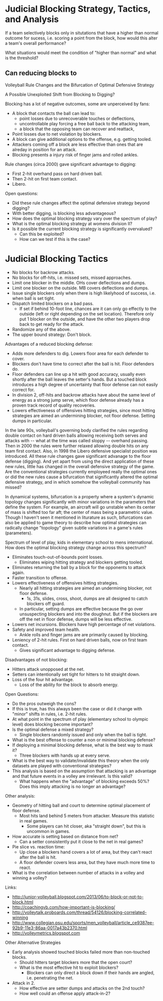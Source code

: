 # Judicial Blocking Strategy, Tactics, and Analysis

If a team selectively blocks only in situtations that have a higher than normal
outcome for sucess, i.e. scoring a point from the block,
how would this alter a team's overall performance?

What situations would meet the condition of "higher than normal" and what is the threshold?


## Can reducing blocks to 


Volleyball Rule Changes and the Bifurcation of Optimal Defensive Strategy

  A Possible Unexploited Shift from Blocking to Digging?


Blocking has a lot of negative outcomes, some are unperceived by fans:
- A block that contacts the ball can lead to:
  - point losses due to unrecoverable touches or deflections,
  - uncontrollable play forcing a free ball back to the attacking team,
  - a block that the opposing team can recover and reattack,
- Point losses due to net violation by blockers.
- A block can give additional options to the offense, e.g. getting tooled.
- Attackers coming off a block are less effective than ones that are alreday in position for an attack.
- Blocking presents a injury risk of finger jams and rolled ankles.

Rule changes (circa 2000) gave significant advantage to digging:
- First 2-hit overhand pass on hard driven ball.
- Then 2-hit on first team contact.
- Libero.

Open questions:
- Did these rule changes affect the optimal defensive strategy beyond digging?
- With better digging, is blocking less advantageous?
- How does the optimal blocking strategy vary over the spectrum of play?
- What is the optimal blocking strategy at womens division II?
- Is it possible the current blocking strategy is significantly overvalued?
  - Can this be exploited?
  - How can we test if this is the case?

# Judicial Blocking Tactics

- No blocks for backrow attacks.
- No blocks for off-hits, i.e. missed sets, missed approaches.
- Limit one blocker in the middle.  OHs cover deflections and dumps.
- Limit one blocker on the outside.  MB covers deflections and dumps.
- Issue single blockers only when there is high likelyhood of success, i.e. when ball is set tight.
- Dispatch limited blockers on a bad pass.
  - If set if behind 10-foot line, chances are it can only go effectly to the outside (left or right
    depending on the set location).  Therefore only put 1 blocker on the outside, and
    have the other two players drop back to get ready for the attack.
- Randomize any of the above.
- The upper bound strategy: Don't block.

Advantages of a reduced blocking defense:
- Adds more defenders to dig.  Lowers floor area for each defender to cover.
- Blockers don't have time to correct after the ball is hit.  Floor defenders do.
- Floor defenders can line up a hit with good accuracy, usually even shortly after the ball leaves the setter's hands.
  But a touched block introduces a high degree of uncertainty that floor defense can not easily correct for.
- In division 2, off-hits and backrow attacks have about the same level of energy as a strong jump serve,
  which floor defense already has a proven track record of quality recoveries.
- Lowers effectiveness of offensives hitting strategies, since most hitting strategies are
  aimed an undermining blocker, not floor defense.  Setting dumps in particular.








In the late 90s, volleyball's governing body clarified the rules 
regarding double contact on hard driven balls allowing receiving
both serves and attacks with -- what at the time was called sloppy -- overhand passing.
Then in 2000 the rules
were further relaxed allowing double hits on any team first contact.
Also, in 1998 the Libero defensive specialist position was introduced.
All these rule changes gave significant advanage to the floor defense (digging).
And yet apart from using the direct application of these new rules, little 
has changed in the overall defensive strategy of the game.
Are the conventional strategies currently employeed really the optimal ones
or did the new rules cause a bifurcation that
significantly altered the optimal defensive strategy, and in which somehow 
the volleyball community has missed?

In dynamical systems, bifurcation is a property where a system's dynamic
topology changes significantly with minor variations in the parameters
that define the system.  For example, an aircraft will go unstable 
when its center of mass is shifted too far aft; the center of mass being
a parametric value.
Though I haven't seen it mentioned in liturature as such, bifurcations
can also be applied to game theory to describe how optimal strategies can
radically change "topology" given subtle variations in a game's rules (parameters).

Spectrum of level of play, kids in elementary school to mens international.
How does the optimal blocking strategy change across this spectrum?





- Eliminates touch-out-of-bounds point losses.
  - Eliminates wiping hitting strategy and blockers getting tooled.
- Eliminates returning the ball by a block for the opponents to attack again.
- Faster transition to offense.
- Lowers effectiveness of offensives hitting strategies.
  - Nearly all hitting strategies are aimed an undermining blocker, not floor defense.
    - 1s, 31s, slides, cross, shoot, dumps are all designed to catch blockers off guard.
  - In particular, setting dumps are effective because the go over unsuspecting blockers
    and into the doughnut.  But if the blockers are off the net in floor defense,
    dumps will be less effective.
- Lowers net incursions.  Blockers have high percentage of net violations.
- Safety and improved team health.
  - Ankle rolls and finger jams are are primarily caused by blocking.
- Leniency of 2-hit rules.  First on hard driven balls, now on first team contact.
    - Gives significant advantage to digging defense.


Disadvantages of not blocking:

- Hitters attack unopposed at the net.
- Setters can intentionally set tight for hitters to hit straight down.
- Loss of the four hit advantage.
  - Loss of the ability for the block to absorb energy.


Open Questions:

- Do the pros outweigh the cons?
- If this is true, has this always been the case or did it change with "minor" shifts in rules, i.e. 2-hit rules.
- At what point in the spectrum of play (elementary school to olympic level) does blocking become important?
- Is the optimal defense a mixed strategy?
  - Single blockers randomly issued and only when the ball is tight.
- What is the best offense to counter a non or minimal blocking defense?
- If deploying a minimal blocking defense, what is the best way to mask it?
  - Three blockers with hands up at every serve.
- What is the best way to validate/invalidate this theory when the only
  datasets are played with conventional strategies?
- This analysis is based on the assumption that attacking is an advantage
  and that future events in a volley are irrelevant.  Is this valid?
  - What happens when the "advantage" of blocking exceeds 50%?
    Does this imply attacking is no longer an advantage?

Other analysis:

- Geometry of hitting ball and court to determine optimal placement of floor defense.
  - Most hits land behind 5 meters from attacker.  Measure this statistic in real games.
    - Some players can hit closer, aka "straight down", but this is uncommon in games.
- How accurate is setting based on distance from net?
  - Can a setter consistently put it close to the net in real games?
- Pie slice vs. reaction time:
  - Up close a blockers hand covers a lot of area, but they can't react after the ball is hit.
  - A floor defender covers less area, but they have much more time to react.
- What is the correlation between number of attacks in a volley and winning a volley?

Links:

- http://junior-volleyball.blogspot.com/2013/06/to-block-or-not-to-block.html
- http://coachingvb.com/how-important-is-blocking/
- http://volleytalk.proboards.com/thread/54126/blocking-correlated-winning
- http://www.collegian.psu.edu/sports/men_volleyball/article_ce9387ee-92b9-11e3-86aa-0017a43b2370.html
- http://volleymetrics.blogspot.com


Other Alternative Strategies

- Early analysis showed touched blocks failed more than non-touched blocks.
  - Should hitters target blockers more that the open court?
  - What is the most effective hit to exploit blockers?
    - Blockers can only direct a block down if their hands are angled, i.e. penetrating the net.
- Attack in 2.
  - How effective are setter dumps and attacks on the 2nd touch?
  - How well could an offense apply attack-in-2?

